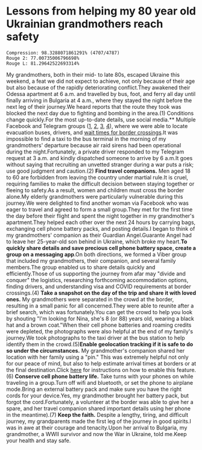 # Lessons from helping my 80 year old Ukrainian grandmothers reach safety

```
Compression: 98.3288071861291% (4707/4787)
Rouge 2: 77.00735006796698%
Rouge L: 81.29642522693314%
```

My grandmothers, both in their mid- to late 80s, escaped Ukraine this weekend, a feat we did not expect to achieve, not only because of their age but also because of the rapidly deteriorating conflict.They awakened their Odessa apartment at 6 a.m. and travelled by bus, foot, and ferry all day until finally arriving in Bulgaria at 4 a.m., where they stayed the night before the next leg of their journey.We heard reports that the route they took was blocked the next day due to fighting and bombing in the area.(1) Conditions change quickly.For the most up-to-date details, use social media.** Multiple Facebook and Telegram groups ([1](https://t.me/pomojiukr), [2](https://t.me/OdessaMoldovaExpress), [3](https://t.me/huiiivoiiine), [4](https://t.me/help_odessa2022)), where we were able to locate evacuation buses, drivers, and [wait times for border crossings](https://docs.google.com/spreadsheets/d/e/2PACX-1vTmKNAxZn2cPpBqPHnRx9Hc_GPzfi7U92h05hkNuES6pA8l7IcbfdRELMkTBWGcBFoRkUdwlnfX889X/pubhtml?gid=0&single=true&fbclid=IwAR1qTqmfhHYDYFB_N14kCXweiK3BWVGzSfIYlpnD1UhYU33c-Tm0LJQYSuw).It was impossible to find a taxi to the bus terminal in the morning of my grandmothers' departure because air raid sirens had been operational during the night.Fortunately, a private driver responded to my Telegram request at 3 a.m. and kindly dispatched someone to arrive by 6 a.m.It goes without saying that recruiting an unvetted stranger during a war puts a risk; use good judgment and caution.(2) **Find travel companions.** Men aged 18 to 60 are forbidden from leaving the country under martial rule.It is cruel, requiring families to make the difficult decision between staying together or fleeing to safety.As a result, women and children must cross the border alone.My elderly grandmothers were particularly vulnerable during this journey.We were delighted to find another woman via Facebook who was eager to travel and agreed to form a small group.They met for the first time the day before their flight and spent the night together in my grandmother's apartment.They helped each other over the next 24 hours by carrying bags, exchanging cell phone battery packs, and posting details.I began to think of my grandmothers' companion as their Guardian Angel.Guarante Angel had to leave her 25-year-old son behind in Ukraine, which broke my heart.**To quickly share details and save precious cell phone battery space, create a group on a messaging app**.On both directions, we formed a Viber group that included my grandmothers, their companion, and several family members.The group enabled us to share details quickly and efficiently.Those of us supporting the journey from afar may "divide and conquer" the logistics, researching forthcoming accommodation options, finding drivers, and understanding visa and COVID requirements at border crossings.(4) **Take a snapshot on the day of the trip and share it with loved ones.** My grandmothers were separated in the crowd at the border, resulting in a small panic for all concerned.They were able to reunite after a brief search, which was fortunately.You can get the crowd to help you look by shouting "I'm looking for Nina, she's 8 (or 88) years old, wearing a black hat and a brown coat."When their cell phone batteries and roaming credits were depleted, the photographs were also helpful at the end of my family's journey.We took photographs to the taxi driver at the bus station to help identify them in the crowd.(5)**Enable geolocation tracking if it is safe to do so under the circumstances.** My grandmother's companion shared her location with her family using a "pin." This was extremely helpful not only for our peace of mind, but also to help estimate arrival times at borders or at the final destination.Click [here](https://www.theverge.com/22676312/ios-iphone-apple-location-tracking-turn-off-on) for instructions on how to enable this feature.(6) **Conserve cell phone battery life.** Take turns with your phones on while traveling in a group.Turn off wifi and bluetooth, or set the phone to airplane mode.Bring an external battery pack and make sure you have the right cords for your device.Yes, my grandmother brought her battery pack, but forgot the cord.Fortunately, a volunteer at the border was able to give her a spare, and her travel companion shared important details using her phone in the meantime).(7) **Keep the faith.** Despite a lengthy, tiring, and difficult journey, my grandparents made the first leg of the journey in good spirits.I was in awe at their courage and tenacity.Upon her arrival to Bulgaria, my grandmother, a WWII survivor and now the War in Ukraine, told me.Keep your health and stay safe.
